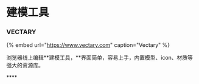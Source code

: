 # 建模工具

###  **VECTARY**

{% embed url="https://www.vectary.com" caption="Vectary" %}

浏览器线上编辑**建模工具，**界面简单，容易上手，内置模型、icon、材质等强大的资源库。

\*\*\*\*

